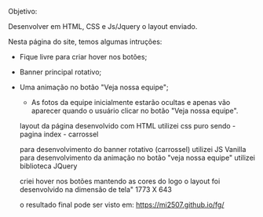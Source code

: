 Objetivo:

Desenvolver em HTML, CSS e Js/Jquery o layout enviado.

Nesta página do site, temos algumas intruções:

- Fique livre para criar hover nos botões;
- Banner principal rotativo;
- Uma animação no botão "Veja nossa equipe";
	- As fotos da equipe inicialmente estarão ocultas e apenas vão aparecer quando o usuário clicar no botão "Veja nossa equipe".


  layout da página desenvolvido com HTML 
  utilizei css puro sendo - pagina index
                          - carrossel 

  para desenvolvimento do banner rotativo (carrossel) utilizei JS Vanilla
  para desenvolvimento da animação no botão "veja nossa equipe" utilizei biblioteca JQuery 

  criei hover nos botões mantendo as cores do logo
  o layout foi desenvolvido na dimensão de tela"  1773 X 643
  
  o resultado final pode ser visto em: https://mi2507.github.io/fg/
  
